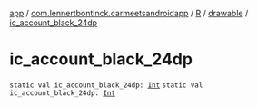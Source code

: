 [app](../../../index.md) / [com.lennertbontinck.carmeetsandroidapp](../../index.md) / [R](../index.md) / [drawable](index.md) / [ic_account_black_24dp](./ic_account_black_24dp.md)

# ic_account_black_24dp

`static val ic_account_black_24dp: `[`Int`](https://kotlinlang.org/api/latest/jvm/stdlib/kotlin/-int/index.html)
`static val ic_account_black_24dp: `[`Int`](https://kotlinlang.org/api/latest/jvm/stdlib/kotlin/-int/index.html)